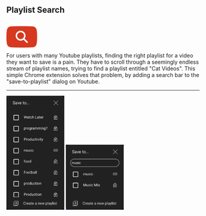 ## Playlist Search
<img src="images/128.png" style="display:block; height: 5rem;">
For users with many Youtube playlists, finding the right playlist for a video they want to save is a pain. They have to scroll through a seemingly endless stream of playlist names, trying to find a playlist entitled "Cat Videos". This simple Chrome extension solves that problem, by adding a search bar to the "save-to-playlist" dialog on Youtube.
<hr>
<img src="images/before.png" style="width:30%">
<img src="images/after.png" style="width:30%">
